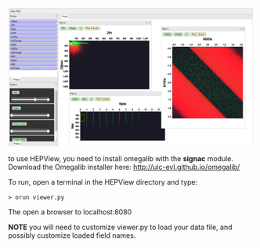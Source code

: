 <img src="https://raw.githubusercontent.com/febret/HEPView/master/screenshot.png" width = 500/>

to use HEPView, you need to install omegalib with the **signac** module. Download the Omegalib installer here: http://uic-evl.github.io/omegalib/

To run, open a terminal in the HEPView directory and type:
```
> orun viewer.py
```
The open a browser to localhost:8080

**NOTE** you will need to customize viewer.py to load your data file, and possibly customize loaded field names.

